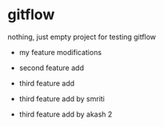 # gitflow
nothing, just empty project for testing gitflow

- my feature modifications

- second feature add

- third feature add

- third feature add by smriti

- third feature add by akash 2
